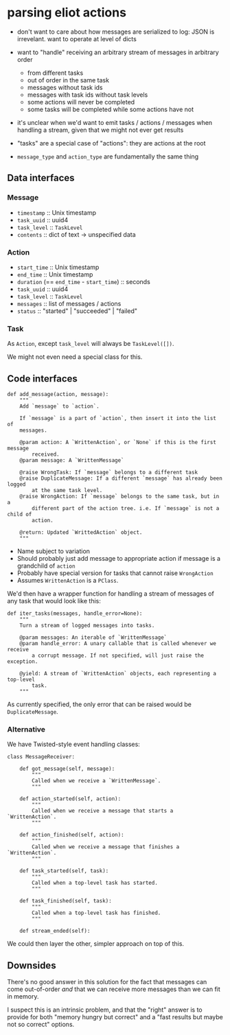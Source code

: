 # parsing eliot actions


* don't want to care about how messages are serialized to log: JSON is
  irrevelant. want to operate at level of dicts

* want to "handle" receiving an arbitrary stream of messages in arbitrary order
  * from different tasks
  * out of order in the same task
  * messages without task ids
  * messages with task ids without task levels
  * some actions will never be completed
  * some tasks will be completed while some actions have not

* it's unclear when we'd want to emit tasks / actions / messages when handling
  a stream, given that we might not ever get results

* "tasks" are a special case of "actions": they are actions at the root

* `message_type` and `action_type` are fundamentally the same thing


## Data interfaces

### Message

* `timestamp` :: Unix timestamp
* `task_uuid` :: uuid4
* `task_level` :: `TaskLevel`
* `contents` :: dict of text -> unspecified data

### Action

* `start_time` :: Unix timestamp
* `end_time` :: Unix timestamp
* `duration` (== `end_time` - `start_time`) :: seconds
* `task_uuid` :: uuid4
* `task_level` :: `TaskLevel`
* `messages` :: list of messages / actions
* `status` :: "started" | "succeeded" | "failed"

### Task

As `Action`, except `task_level` will always be `TaskLevel([])`.

We might not even need a special class for this.


## Code interfaces

```
def add_message(action, message):
    """
    Add `message` to `action`.

    If `message` is a part of `action`, then insert it into the list of
    messages.

    @param action: A `WrittenAction`, or `None` if this is the first message
        received.
    @param message: A `WrittenMessage`

    @raise WrongTask: If `message` belongs to a different task
    @raise DuplicateMessage: If a different `message` has already been logged
        at the same task level.
    @raise WrongAction: If `message` belongs to the same task, but in a
        different part of the action tree. i.e. If `message` is not a child of
        action.

    @return: Updated `WrittedAction` object.
    """
```

* Name subject to variation
* Should probably just add message to appropriate action if message is a
  grandchild of `action`
* Probably have special version for tasks that cannot raise `WrongAction`
* Assumes `WrittenAction` is a `PClass`.

We'd then have a wrapper function for handling a stream of messages of any
task that would look like this:

```
def iter_tasks(messages, handle_error=None):
    """
    Turn a stream of logged messages into tasks.

    @param messages: An iterable of `WrittenMessage`
    @param handle_error: A unary callable that is called whenever we receive
        a corrupt message. If not specified, will just raise the exception.

    @yield: A stream of `WrittenAction` objects, each representing a top-level
        task.
    """
```

As currently specified, the only error that can be raised would be
`DuplicateMessage`.


### Alternative

We have Twisted-style event handling classes:

```
class MessageReceiver:

    def got_message(self, message):
        """
        Called when we receive a `WrittenMessage`.
        """

    def action_started(self, action):
        """
        Called when we receive a message that starts a `WrittenAction`.
        """

    def action_finished(self, action):
        """
        Called when we receive a message that finishes a `WrittenAction`.
        """

    def task_started(self, task):
        """
        Called when a top-level task has started.
        """

    def task_finished(self, task):
        """
        Called when a top-level task has finished.
        """

    def stream_ended(self):
```

We could then layer the other, simpler approach on top of this.

## Downsides

There's no good answer in this solution for the fact that messages can come
out-of-order *and* that we can receive more messages than we can fit in
memory.

I suspect this is an intrinsic problem, and that the "right" answer is to
provide for both "memory hungry but correct" and a "fast results but maybe
not so correct" options.
